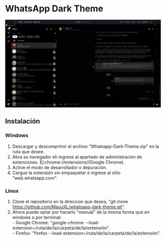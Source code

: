 # **WhatsApp Dark Theme**
  ![WhatsApp-Dark-Theme](./images/example.png)
  ## Instalación
### Windows
  1. Descargar y descomprimir el archivo "Whatsapp-Dark-Theme.zip" en la ruta que desee.
  2. Abra su navegador eh ingrese al apartado de administración de extenciones. Ej:chrome://extensions/(Google Chrome).
  3. Active el modo de desarrollador o depuración.
  4. Cargue la extensión sin empaquetar e ingrese al sitio "web.whatsapp.com".
   ### Linux
  1. Clone el repositorio en la direccion que desea, "git clone https://github.com/MauuXL/whatsapp-dark-theme.git".
  2. Ahora puede optar por hacerlo "manual" de la misma forma que en windows o por terminal:\
    - Google Chrome: "google-chrome --load-extension=/ruta/de/la/carpeta/de/la/extensión".\
    - Firefox: "firefox --load-extension=/ruta/de/la/carpeta/de/la/extensión".
